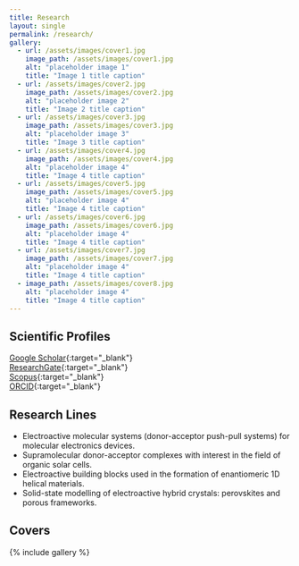 ```yaml
---
title: Research
layout: single
permalink: /research/
gallery:
  - url: /assets/images/cover1.jpg
    image_path: /assets/images/cover1.jpg
    alt: "placeholder image 1"
    title: "Image 1 title caption"
  - url: /assets/images/cover2.jpg
    image_path: /assets/images/cover2.jpg
    alt: "placeholder image 2"
    title: "Image 2 title caption"
  - url: /assets/images/cover3.jpg
    image_path: /assets/images/cover3.jpg
    alt: "placeholder image 3"
    title: "Image 3 title caption"
  - url: /assets/images/cover4.jpg
    image_path: /assets/images/cover4.jpg
    alt: "placeholder image 4"
    title: "Image 4 title caption"
  - url: /assets/images/cover5.jpg
    image_path: /assets/images/cover5.jpg
    alt: "placeholder image 4"
    title: "Image 4 title caption" 
  - url: /assets/images/cover6.jpg
    image_path: /assets/images/cover6.jpg
    alt: "placeholder image 4"
    title: "Image 4 title caption"
  - url: /assets/images/cover7.jpg
    image_path: /assets/images/cover7.jpg
    alt: "placeholder image 4"
    title: "Image 4 title caption"
  - image_path: /assets/images/cover8.jpg
    alt: "placeholder image 4"
    title: "Image 4 title caption"
---
```

  
## Scientific Profiles

<i class="fab fa-google"></i> [Google Scholar](https://scholar.google.co.uk/citations?user=wzmgqIoAAAAJ&hl=en&oi=ao){:target="\_blank"}  
<i class="fab fa-researchgate"></i> [ResearchGate](https://www.researchgate.net/profile/Joaquin_Calbo){:target="\_blank"}  
<i class="fas fa-flask"></i> [Scopus](https://www.scopus.com/authid/detail.uri?authorId=55520510800){:target="\_blank"}  
<i class="fab fa-orcid"></i> [ORCID](https://orcid.org/0000-0003-4729-0757){:target="\_blank"}  

## Research Lines

- Electroactive molecular systems (donor-acceptor push-pull systems) for molecular electronics devices.
- Supramolecular donor-acceptor complexes with interest in the field of organic solar cells.
- Electroactive building blocks used in the formation of enantiomeric 1D helical materials.
- Solid-state modelling of electroactive hybrid crystals: perovskites and porous frameworks.

## Covers

{% include gallery %}

